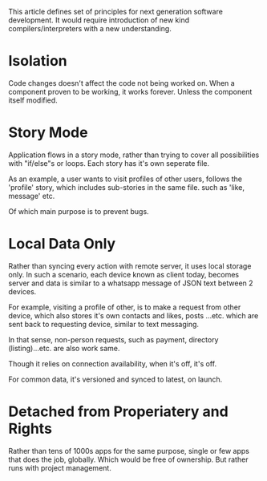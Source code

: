 This article defines set of principles for next generation software development. It would require introduction of new kind compilers/interpreters with a new understanding.

# Isolation
Code changes doesn't affect the code not being worked on.
When a component proven to be working, it works forever. Unless the component itself modified.

# Story Mode
Application flows in a story mode, rather than trying to cover all possibilities with "if/else"s or loops. Each story has it's own seperate file.

As an example, a user wants to visit profiles of other users, follows the 'profile' story, which includes sub-stories in the same file. such as 'like, message' etc.

Of which main purpose is to prevent bugs.

# Local Data Only
Rather than syncing every action with remote server, it uses local storage only. In such a scenario, each device known as client today, becomes server and data is similar to a whatsapp message of JSON text between 2 devices.

For example, visiting a profile of other, is to make a request from other device, which also stores it's own contacts and likes, posts ...etc. which are sent back to requesting device, similar to text messaging.

In that sense, non-person requests, such as payment, directory (listing)...etc. are also work same. 

Though it relies on connection availability, when it's off, it's off.

For common data, it's versioned and synced to latest, on launch.

# Detached from Properiatery and Rights
Rather than tens of 1000s apps for the same purpose, single or few apps that does the job, globally. Which would be free of ownership. But rather runs with project management.
